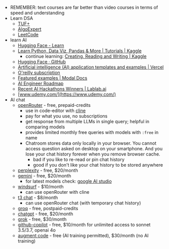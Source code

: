 
- REMEMBER:  text courses are far better than video courses in terms of speed and understanding
-  Learn DSA
	- [TUF+](https://takeuforward.org/plus)
	- [AlgoExpert](https://www.algoexpert.io) 
	- [LeetCode](https://leetcode.com/) 
- learn AI
	- [Hugging Face - Learn](https://huggingface.co/learn)
	- [Learn Python, Data Viz, Pandas & More | Tutorials | Kaggle](https://www.kaggle.com/learn)
		- continue learning: [Creating, Reading and Writing | Kaggle](https://www.kaggle.com/code/residentmario/creating-reading-and-writing)
	- [Hugging Face · GitHub](https://github.com/huggingface)
	- [Artificial intelligence (AI) application templates and examples | Vercel](https://vercel.com/templates/ai)
	- [O'reilly subscription](https://www.oreilly.com/) 
	- [Featured examples | Modal Docs](https://modal.com/docs/examples)
	- [AI Engineer Roadmap](https://roadmap.sh/ai-engineer)
	- [Recent AI Hackathons Winners | Lablab.ai](https://lablab.ai/apps/recent-winners)
	- [www.udemy.com/](https://www.udemy.com/)
-  AI chat
	- [openRouter](https://openrouter.ai) - free, prepaid-credits
		- use in code-editor with [cline](https://cline.bot/)
		- pay for what you use, no subscriptions
		- get response from multiple LLMs in single query; helpful in comparing models
		- provides limited monthly free queries with models with `:free` in name
		- Chatroom stores data only locally in your browser. You cannot access question asked on desktop on your smartphone. And you lose your chat history forever when you remove browser cache.
			- bad if you like to re-read or pin chat history
			- good if you don't like your chat history to be stored anywhere
	- [perplexity](https://www.perplexity.ai/) - free, $20/month
	- [gemini](https://gemini.google.com/) - free, $20/month
		- for latest models check: [google AI studio](https://aistudio.google.com/)
	- [windsurf](https://codeium.com/windsurf) - $10/month
		- can use openRouter with cline
	- [t3 chat](https://t3.chat) - $8/month
		- can use openRouter chat (with temporary chat history)
	- [groq](https://groq.com/) - free, postpaid-credits
	- [chatgpt](https://chatgpt.com/) - free, $20/month
	- [grok](https://grok.com/) - free, $30/month
	- [github-copilot](https://github.com/features/copilot) - free, $10/month for unlimited access to sonnet 3.5/3.7, openai 4o
	- [augment code](https://www.augmentcode.com) - free (AI training permitted), $30/month (no AI training)